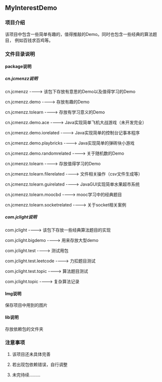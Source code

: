 ## MyInterestDemo
### 项目介绍
该项目中包含一些简单有趣的，值得推敲的Demo。同时也包含一些经典的算法题目，
例如百钱求百鸡等。
### 文件目录说明
#### package说明
##### cn.jcmenzz说明
cn.jcmenzz ----> 该包下存放有意思的Demo以及值得学习的Demo

cn.jcmenzz.demo ----> 存放有趣的Demo

cn.jcmenzz.tolearn ----> 存放有学习意义的Demo

cn.jcmenzz.demo.ace ----> Java实现简单飞机大战游戏（未开发完全）

cn.jcmenzz.demo.iorelated ----> Java实现简单的控制台记事本程序

cn.jcmenzz.demo.playbricks ----> Java实现简单的弹砖块小游戏

cn.jcmenzz.demo.randomrelated ----> 关于随机数的Demo

cn.jcmenzz.tolearn ----> 存放值得学习的Demo

cn.jcmenzz.tolearn.filerelated ----> 文件相关操作（csv文件生成等）

cn.jcmenzz.tolearn.guirelated ----> JavaGUI实现简单水果超市系统

cn.jcmenzz.tolearn.moocbd ----> mooc学习中的经典题目

cn.jcmenzz.tolearn.socketrelated ----> 关于socket相关案例
##### com.jclight说明
com.jclight ----> 该包下存放一些经典算法题目的实现

com.jclight.bigdemo ----> 用来存放大型demo

com.jclight.test ----> 测试用包

com.jclight.test.leetcode ----> 力扣题目测试

com.jclight.test.topic ----> 算法题目测试

com.jclight.topic ----> 复杂算法记录
#### Img说明
保存项目中用到的图片

#### lib说明
存放依赖包的文件夹

### 注意事项
 1. 该项目还未具体完善
 
 2. 若出现包依赖错误，自行调整
 
 3. 未完待续.........